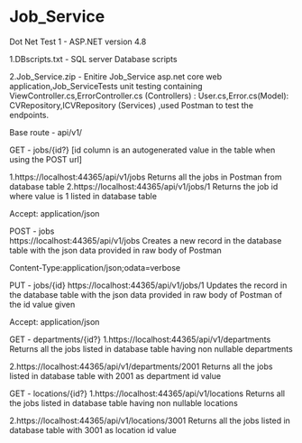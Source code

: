 # Job_Service
Dot Net Test 1 - ASP.NET version 4.8

1.DBscripts.txt - SQL server Database scripts

2.Job_Service.zip - Enitire Job_Service asp.net core web application,Job_ServiceTests unit testing containing 
ViewController.cs,ErrorController.cs (Controllers) : User.cs,Error.cs(Model): CVRepository,ICVRepository (Services) ,used Postman to test the endpoints.

Base route - api/v1/

GET - jobs/{id?}  [id column is an autogenerated value in the table when using the POST url]

1.https://localhost:44365/api/v1/jobs 
Returns all the jobs in Postman from database table
2.https://localhost:44365/api/v1/jobs/1 
Returns the job id where value is 1 listed in database table

Accept: application/json 

POST - jobs  
https://localhost:44365/api/v1/jobs 
Creates a new record in the database table with the json data provided in raw body of Postman

Content-Type:application/json;odata=verbose

PUT - jobs/{id} 
https://localhost:44365/api/v1/jobs/1 
Updates the record in the database table with the json data provided in raw body of Postman of the id value given

Accept: application/json 

GET - departments/{id?} 
1.https://localhost:44365/api/v1/departments 
Returns all the jobs listed in database table having non nullable departments

2.https://localhost:44365/api/v1/departments/2001 
Returns all the jobs listed in database table with 2001 as department id value

GET - locations/{id?} 
1.https://localhost:44365/api/v1/locations
Returns all the jobs listed in database table having non nullable locations

2.https://localhost:44365/api/v1/locations/3001 
Returns all the jobs listed in database table with 3001 as location id value
